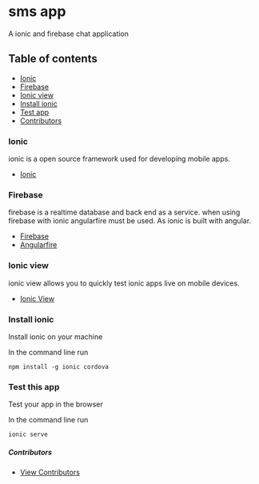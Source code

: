 # sms app

A ionic and firebase chat application


## Table of contents

* [Ionic](#ionic)
* [Firebase](#firebase)
* [Ionic view](#ionic-view)
* [Install ionic](#install-ionic)
* [Test app](#test-this-app)
* [Contributors](#contributors)


### Ionic

ionic is a open source framework used for developing mobile apps.

* [Ionic](https://ionicframework.com/)

### Firebase

firebase is a realtime database and back end as a service. when using firebase with ionic angularfire must be used. As ionic is built with angular.

* [Firebase](https://firebase.google.com/)
* [Angularfire](https://github.com/firebase/angularfire)

### Ionic view

ionic view allows you to quickly test ionic apps live on mobile devices.

* [Ionic View](http://view.ionic.io/?_ga=1.29680892.2104877837.1488776427)


### Install ionic

Install ionic on your machine

In the command line run

```
npm install -g ionic cordova
```

### Test this app

Test your app in the browser

In the command line run

```
ionic serve
```


##### Contributors
* [View Contributors](https://github.com/seanedw1/smsapp1/graphs/contributors)
